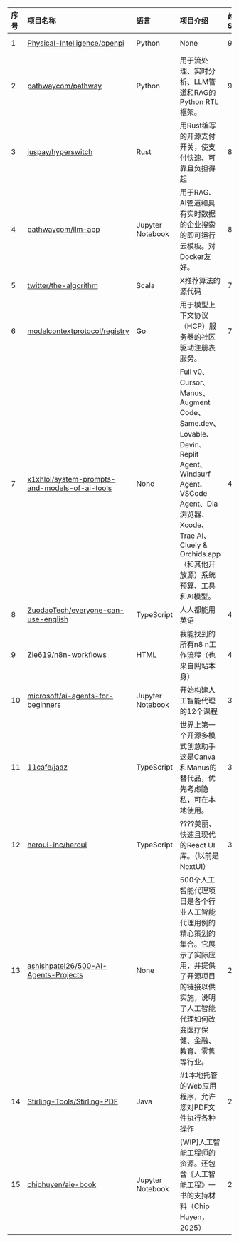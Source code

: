 |序号|项目名称|语言|项目介绍|趋势Star|当前Star|热度|创建时间|
|:---|:---|:---|:---|:---|:---|:---|:---|
|1|[Physical-Intelligence/openpi](https://github.com/Physical-Intelligence/openpi)|Python|None|977|6244|316|2024-10-21|
|2|[pathwaycom/pathway](https://github.com/pathwaycom/pathway)|Python|用于流处理、实时分析、LLM管道和RAG的Python RTL框架。|931|42257|284|2022-11-27|
|3|[juspay/hyperswitch](https://github.com/juspay/hyperswitch)|Rust|用Rust编写的开源支付开关，使支付快速、可靠且负担得起|854|33617|260|2022-10-17|
|4|[pathwaycom/llm-app](https://github.com/pathwaycom/llm-app)|Jupyter Notebook|用于RAG、AI管道和具有实时数据的企业搜索的即可运行云模板。对Docker友好。|854|39616|259|2023-07-19|
|5|[twitter/the-algorithm](https://github.com/twitter/the-algorithm)|Scala|X推荐算法的源代码|715|65915|228|2023-03-27|
|6|[modelcontextprotocol/registry](https://github.com/modelcontextprotocol/registry)|Go|用于模型上下文协议（HCP）服务器的社区驱动注册表服务。|723|3571|225|2025-02-05|
|7|[x1xhlol/system-prompts-and-models-of-ai-tools](https://github.com/x1xhlol/system-prompts-and-models-of-ai-tools)|None|Full v0、Cursor、Manus、Augment Code、Same.dev、Lovable、Devin、Replit Agent、Windsurf Agent、VSCode Agent、Dia浏览器、Xcode、Trae AI、Cluely & Orchids.app（和其他开放源）系统预算、工具和AI模型。|473|83514|160|2025-03-05|
|8|[ZuodaoTech/everyone-can-use-english](https://github.com/ZuodaoTech/everyone-can-use-english)|TypeScript|人人都能用英语|488|27556|155|2019-03-15|
|9|[Zie619/n8n-workflows](https://github.com/Zie619/n8n-workflows)|HTML|我能找到的所有n8 n工作流程（也来自网站本身）|422|28322|149|2025-05-14|
|10|[microsoft/ai-agents-for-beginners](https://github.com/microsoft/ai-agents-for-beginners)|Jupyter Notebook|开始构建人工智能代理的12个课程|369|37857|128|2024-11-28|
|11|[11cafe/jaaz](https://github.com/11cafe/jaaz)|TypeScript|世界上第一个开源多模式创意助手这是Canva和Manus的替代品，优先考虑隐私，可在本地使用。|382|4212|118|2025-06-01|
|12|[heroui-inc/heroui](https://github.com/heroui-inc/heroui)|TypeScript|????美丽、快速且现代的React UI库。（以前是NextUI）|345|25947|107|2021-04-22|
|13|[ashishpatel26/500-AI-Agents-Projects](https://github.com/ashishpatel26/500-AI-Agents-Projects)|None|500个人工智能代理项目是各个行业人工智能代理用例的精心策划的集合。它展示了实际应用，并提供了开源项目的链接以供实施，说明了人工智能代理如何改变医疗保健、金融、教育、零售等行业。|259|11180|88|2024-12-20|
|14|[Stirling-Tools/Stirling-PDF](https://github.com/Stirling-Tools/Stirling-PDF)|Java|#1本地托管的Web应用程序，允许您对PDF文件执行各种操作|278|66883|86|2023-01-27|
|15|[chiphuyen/aie-book](https://github.com/chiphuyen/aie-book)|Jupyter Notebook|[WIP]人工智能工程师的资源。还包含《人工智能工程》一书的支持材料（Chip Huyen，2025）|229|8455|78|2024-12-03|